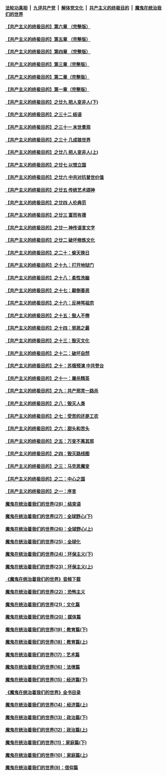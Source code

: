 ####  [法轮功真相](../../../../basic/blob/master/README.md?t=10201826) &nbsp;|&nbsp; [九评共产党](../../../../9ping.md/blob/master/README.md?t=10201826) &nbsp;|&nbsp; [解体党文化](../../../../jtdwh.md/blob/master/README.md?t=10201826)  &nbsp;|&nbsp; [共产主义的终极目的](../../../../gczydzjmd.md/blob/master/README.md?t=10201826) &nbsp;|&nbsp; [魔鬼在统治我们的世界](../../../../mgztzwmdsj.md/blob/master/README.md?t=10201826) 

#### [【共产主义的终极目的】第六章 （完整版）](../pages/nsc422/n11428913.md?t=10201826) 

#### [【共产主义的终极目的】第五章 （完整版）](../pages/nsc422/n11428912.md?t=10201826) 

#### [【共产主义的终极目的】第四章 （完整版）](../pages/nsc422/n11428907.md?t=10201826) 

#### [【共产主义的终极目的】第三章（完整版）](../pages/nsc422/n11428848.md?t=10201826) 

#### [【共产主义的终极目的】第二章（完整版）](../pages/nsc422/n11428831.md?t=10201826) 

#### [【共产主义的终极目的】第一章（完整版）](../pages/nsc422/n11417651.md?t=10201826) 

#### [【共产主义的终极目的】之廿九 把人变非人(下)](../pages/nsc422/n11344140.md?t=10201826) 

#### [【共产主义的终极目的】之三十二 结语](../pages/nsc422/n11360535.md?t=10201826) 

#### [【共产主义的终极目的】之三十一 末世景观](../pages/nsc422/n11351129.md?t=10201826) 

#### [【共产主义的终极目的】之三十 几成狼世界](../pages/nsc422/n11348280.md?t=10201826) 

#### [【共产主义的终极目的】之廿八 把人变非人(上)](../pages/nsc422/n11340492.md?t=10201826) 

#### [【共产主义的终极目的】之廿七 以恨立国](../pages/nsc422/n11336944.md?t=10201826) 

#### [【共产主义的终极目的】之廿六 中共对抗普世价值](../pages/nsc422/n11324785.md?t=10201826) 

#### [【共产主义的终极目的】之廿五 传统艺术颂神](../pages/nsc422/n11296396.md?t=10201826) 

#### [【共产主义的终极目的】之廿四 人伦典范](../pages/nsc422/n11296397.md?t=10201826) 

#### [【共产主义的终极目的】之廿三 富而有德](../pages/nsc422/n11283598.md?t=10201826) 

#### [【共产主义的终极目的】之廿一 神传语言文字](../pages/nsc422/n11263265.md?t=10201826) 

#### [【共产主义的终极目的】之廿二 破坏修炼文化](../pages/nsc422/n11245728.md?t=10201826) 

#### [【共产主义的终极目的】之二十：偷天换日](../pages/nsc422/n11238846.md?t=10201826) 

#### [【共产主义的终极目的】之十九：打开地狱门](../pages/nsc422/n11206376.md?t=10201826) 

#### [【共产主义的终极目的】之十八：柔性洗脑](../pages/nsc422/n11199994.md?t=10201826) 

#### [【共产主义的终极目的】之十七：颠倒善恶](../pages/nsc422/n11179782.md?t=10201826) 

#### [【共产主义的终极目的】之十六：反神骂祖宗](../pages/nsc422/n11166798.md?t=10201826) 

#### [【共产主义的终极目的】之十五：毁人不倦](../pages/nsc422/n11166792.md?t=10201826) 

#### [【共产主义的终极目的】之十四：邪恶之最](../pages/nsc422/n11150249.md?t=10201826) 

#### [【共产主义的终极目的】之十三：毁灭文化](../pages/nsc422/n11135227.md?t=10201826) 

#### [【共产主义的终极目的】之十二：破坏自然](../pages/nsc422/n11135214.md?t=10201826) 

#### [【共产主义的终极目的】之十：苏俄预演 中共登台](../pages/nsc422/n11118424.md?t=10201826) 

#### [【共产主义的终极目的】之十一：屠杀精英](../pages/nsc422/n11118442.md?t=10201826) 

#### [【共产主义的终极目的】之九：共产邪灵一路杀](../pages/nsc422/n11114139.md?t=10201826) 

#### [【共产主义的终极目的】之八：毁灭人类](../pages/nsc422/n11108503.md?t=10201826) 

#### [【共产主义的终极目的】之七：受苦的还是工农](../pages/nsc422/n11101809.md?t=10201826) 

#### [【共产主义的终极目的】之六：甜头和苦头](../pages/nsc422/n11096971.md?t=10201826) 

#### [【共产主义的终极目的】之五：万变不离其邪](../pages/nsc422/n11091285.md?t=10201826) 

#### [【共产主义的终极目的】之四：毁灭路线图](../pages/nsc422/n11086284.md?t=10201826) 

#### [【共产主义的终极目的】之三：马克思魔变](../pages/nsc422/n11061941.md?t=10201826) 

#### [【共产主义的终极目的】之二：中心之国](../pages/nsc422/n11047728.md?t=10201826) 

#### [【共产主义的终极目的】之一：序言](../pages/nsc422/n11086077.md?t=10201826) 

#### [魔鬼在统治着我们的世界(28)：结束语](../pages/nsc422/n10936246.md?t=10201826) 

#### [魔鬼在统治着我们的世界(27)：全球野心(下)](../pages/nsc422/n10928319.md?t=10201826) 

#### [魔鬼在统治着我们的世界(26)：全球野心(上)](../pages/nsc422/n10900318.md?t=10201826) 

#### [魔鬼在统治着我们的世界(25)：全球化](../pages/nsc422/n10788205.md?t=10201826) 

#### [魔鬼在统治着我们的世界(24)：环保主义(下)](../pages/nsc422/n10695307.md?t=10201826) 

#### [魔鬼在统治着我们的世界(23)：环保主义(上)](../pages/nsc422/n10688613.md?t=10201826) 

#### [《魔鬼在统治着我们的世界》音频下载](../pages/nsc422/n10635553.md?t=10201826) 

#### [魔鬼在统治着我们的世界(22)：恐怖主义](../pages/nsc422/n10614727.md?t=10201826) 

#### [魔鬼在统治着我们的世界(21)：文化篇](../pages/nsc422/n10597706.md?t=10201826) 

#### [魔鬼在统治着我们的世界(20)：媒体篇](../pages/nsc422/n10586579.md?t=10201826) 

#### [魔鬼在统治着我们的世界(19)：教育篇(下)](../pages/nsc422/n10564808.md?t=10201826) 

#### [魔鬼在统治着我们的世界(18)：教育篇(上)](../pages/nsc422/n10526970.md?t=10201826) 

#### [魔鬼在统治着我们的世界(17)：艺术篇](../pages/nsc422/n10499093.md?t=10201826) 

#### [魔鬼在统治着我们的世界(16)：法律篇](../pages/nsc422/n10485969.md?t=10201826) 

#### [魔鬼在统治着我们的世界(15)：经济篇(下)](../pages/nsc422/n10469975.md?t=10201826) 

#### [《魔鬼在统治着我们的世界》全书目录](../pages/nsc422/n10464261.md?t=10201826) 

#### [魔鬼在统治着我们的世界(14)：经济篇(上)](../pages/nsc422/n10457370.md?t=10201826) 

#### [魔鬼在统治着我们的世界(13)：政治篇(下)](../pages/nsc422/n10448270.md?t=10201826) 

#### [魔鬼在统治着我们的世界(12)：政治篇(上)](../pages/nsc422/n10444576.md?t=10201826) 

#### [魔鬼在统治着我们的世界(11)：家庭篇(下)](../pages/nsc422/n10440961.md?t=10201826) 

#### [魔鬼在统治着我们的世界(10)：家庭篇(上)](../pages/nsc422/n10435448.md?t=10201826) 

#### [魔鬼在统治着我们的世界(9)：信仰篇](../pages/nsc422/n10432159.md?t=10201826) 

